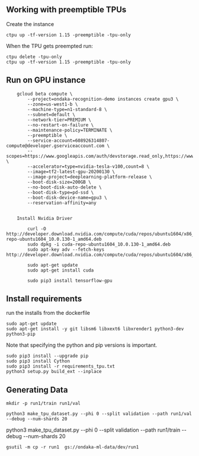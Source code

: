 
## Working with preemptible TPUs

Create the instance

    ctpu up -tf-version 1.15 -preemptible -tpu-only

When the TPU gets preempted run:

    ctpu delete -tpu-only                
    ctpu up -tf-version 1.15 -preemptible -tpu-only

## Run on GPU instance


        gcloud beta compute \
            --project=ondaka-recognition-demo instances create gpu3 \
            --zone=us-west1-b \
            --machine-type=n1-standard-8 \
            --subnet=default \
            --network-tier=PREMIUM \
            --no-restart-on-failure \
            --maintenance-policy=TERMINATE \
            --preemptible \
            --service-account=608926314807-compute@developer.gserviceaccount.com \
            --scopes=https://www.googleapis.com/auth/devstorage.read_only,https://www.googleapis.com/auth/logging.write,https://www.googleapis.com/auth/monitoring.write,https://www.googleapis.com/auth/servicecontrol,https://www.googleapis.com/auth/service.management.readonly,https://www.googleapis.com/auth/trace.append \
            --accelerator=type=nvidia-tesla-v100,count=8 \
            --image=tf2-latest-gpu-20200130 \
            --image-project=deeplearning-platform-release \
            --boot-disk-size=200GB \
            --no-boot-disk-auto-delete \
            --boot-disk-type=pd-ssd \
            --boot-disk-device-name=gpu3 \
            --reservation-affinity=any


        Install Nvidia Driver

            curl -O http://developer.download.nvidia.com/compute/cuda/repos/ubuntu1604/x86_64/cuda-repo-ubuntu1604_10.0.130-1_amd64.deb
            sudo dpkg -i cuda-repo-ubuntu1604_10.0.130-1_amd64.deb
            sudo apt-key adv --fetch-keys http://developer.download.nvidia.com/compute/cuda/repos/ubuntu1604/x86_64/7fa2af80.pub

            sudo apt-get update
            sudo apt-get install cuda
        
            sudo pip3 install tensorflow-gpu


## Install requirements

run the installs from the dockerfile

    sudo apt-get update
    sudo apt-get install -y git libsm6 libxext6 libxrender1 python3-dev python3-pip

Note that specifying the python and pip versions is important.

    sudo pip3 install --upgrade pip
    sudo pip3 install Cython
    sudo pip3 install -r requirements_tpu.txt
    python3 setup.py build_ext --inplace


## Generating Data

    mkdir -p run1/train run1/val
 
    python3 make_tpu_dataset.py --phi 0 --split validation --path run1/val --debug --num-shards 20

   python3 make_tpu_dataset.py --phi 0 --split validation --path run1/train --debug --num-shards 20

    gsutil -m cp -r run1  gs://ondaka-ml-data/dev/run1
